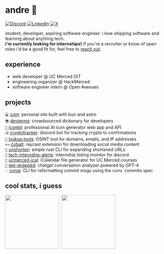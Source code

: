 # andre 🚀
[![Discord](https://img.shields.io/badge/@aelew-5865F2?logo=discord&logoColor=white)](https://discord.com/users/204594797812383744)
[![LinkedIn](https://img.shields.io/badge/@aelew-0A66C2?logo=linkedin&logoColor=white)](https://www.linkedin.com/in/aelew)
[![X](https://img.shields.io/badge/@aelew__-262626?logo=x&logoColor=white)](https://x.com/aelew_)

student, developer, aspiring software engineer. i love shipping software and learning about anything tech.  
**i'm currently looking for internships!** if you're a recruiter or know of open roles i'd be a good fit for, feel free to [reach out](mailto:me@aelew.com).

## experience
- web developer @ UC Merced OIT
- engineering organizer @ HackMerced
- software engineer intern @ Open Avenues

## projects
`💻` [com](https://github.com/aelew/com): personal site built with bun and astro  
`📚` [devterms](https://github.com/aelew/devterms): crowdsourced dictionary for developers  
`🎨` [iconkit](https://iconkit.ai): professional AI icon generator web app and API  
`🪙` [cryptotracker](https://github.com/aelew/cryptotracker): discord bot for tracking crypto tx confirmations  
`🔎` [lookup.tools](https://github.com/aelew/lookup.tools): OSINT tool for domains, emails, and IP addresses  
`>>` [cobalt](https://github.com/aelew/raycast-cobalt): raycast extension for downloading social media content  
`🔗` [unshorten](https://github.com/aelew/unshorten): simple rust CLI for expanding shortened URLs  
`🔔` [tech-internship-alerts](https://github.com/aelew/tech-internship-alerts): internship listing monitor for discord  
`📆` [ucmerced-ical](https://github.com/aelew/ucmerced-ical): iCalendar file generator for UC Merced courses  
`🎁` [gpt-wrapped](https://github.com/aelew/gpt-wrapped): chatgpt conversation analyzer powered by GPT-4  
`✨` [conai](https://github.com/aelew/conai): CLI for reformatting commit msgs using the conv. commits spec  

<!---
meh

## technical skills
**languages**: TypeScript, JavaScript, Java, Python, HTML, CSS, Sass, C++, PHP, Rust, SQL  
**frameworks**: Next.js, Remix, Svelte, Tauri, Astro, Flask, Elysia, Express, Hono, Spring Boot, Tailwind CSS  
**libraries**: React, AWS SDK, Drizzle ORM, Prisma, jQuery, Selenium, tRPC, Meilisearch, OW2 ASM  
**databases**: MySQL, Postgres, SQLite, Redis, MongoDB, FaunaDB  
**misc**: Gradle, Maven, Cloudflare, Vercel, Coolify
&nbsp;
--->

## cool stats, i guess
<kbd>
  <picture>
    <source
      srcset="https://github-readme-stats.vercel.app/api?username=aelew&custom_title=GitHub%20Statistics&hide_rank=true&show_icons=true&line_height=22&text_bold=false&hide=issues&theme=github_dark&border_color=2F353D"
      media="(prefers-color-scheme: dark)"
    />
    <source
      srcset="https://github-readme-stats.vercel.app/api?username=aelew&custom_title=GitHub%20Statistics&hide_rank=true&show_icons=true&line_height=22&text_bold=false&hide=issues"
      media="(prefers-color-scheme: light), (prefers-color-scheme: no-preference)"
    />
    <img
      src="https://github-readme-stats.vercel.app/api?username=aelew&custom_title=GitHub%20Statistics&hide_rank=true&show_icons=true&line_height=22&text_bold=false&hide=issues"
      height="175"
    />
  </picture>
  <picture>
    <source
      srcset="https://github-readme-stats.vercel.app/api/top-langs/?username=aelew&layout=compact&langs_count=6&size_weight=0.27&count_weight=0.73&theme=github_dark&border_color=2F353D"
      media="(prefers-color-scheme: dark)"
    />
    <source
      srcset="https://github-readme-stats.vercel.app/api/top-langs/?username=aelew&layout=compact&langs_count=6&size_weight=0.27&count_weight=0.73"
      media="(prefers-color-scheme: light), (prefers-color-scheme: no-preference)"
    />
    <img
      src="https://github-readme-stats.vercel.app/api/top-langs/?username=aelew&layout=compact&langs_count=6&size_weight=0.27&count_weight=0.73"
      height="175"
    />
  </picture>
</kbd>

<!-- [![Holopin Board](https://holopin.me/aelew)](https://holopin.io/@aelew) -->
